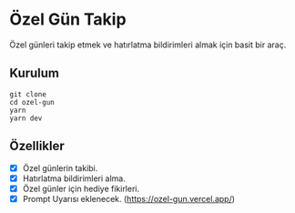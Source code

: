 # Özel Gün Takip
Özel günleri takip etmek ve hatırlatma bildirimleri almak için basit bir araç.

## Kurulum
```
git clone
cd ozel-gun
yarn
yarn dev
```

## Özellikler
- [x] Özel günlerin takibi.
- [x] Hatırlatma bildirimleri alma.
- [x] Özel günler için hediye fikirleri.
- [x] Prompt Uyarısı eklenecek. (https://ozel-gun.vercel.app/)
